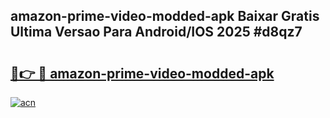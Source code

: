 ## amazon-prime-video-modded-apk Baixar Gratis Ultima Versao Para Android/IOS 2025 #d8qz7

# <h2><a href="https://ainizakaria.my?title=amazon-prime-video-modded-apk&ref=20M">🔗👉 🔴 amazon-prime-video-modded-apk</a></h2>

[![acn](https://github.com/user-attachments/assets/0f9c940e-d8b0-45ae-aac7-cd30a18b3e1c)](https://ainizakaria.my?title=amazon-prime-video-modded-apk&ref=20M)

